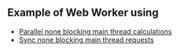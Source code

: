 ## Example of Web Worker using 

* [Parallel none blocking main thread calculations](https://dosandk.github.io/ITEAHub-web-worker/example-1)
* [Sync none blocking main thread requests](https://dosandk.github.io/ITEAHub-web-worker/example-2)
